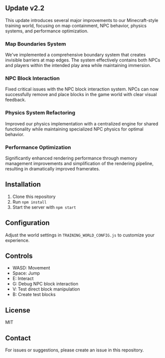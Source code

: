 ## Update v2.2

This update introduces several major improvements to our Minecraft-style training world, focusing on map containment, NPC behavior, physics systems, and performance optimization.

### Map Boundaries System

We've implemented a comprehensive boundary system that creates invisible barriers at map edges. The system effectively contains both NPCs and players within the intended play area while maintaining immersion.

### NPC Block Interaction

Fixed critical issues with the NPC block interaction system. NPCs can now successfully remove and place blocks in the game world with clear visual feedback.

### Physics System Refactoring

Improved our physics implementation with a centralized engine for shared functionality while maintaining specialized NPC physics for optimal behavior.

### Performance Optimization

Significantly enhanced rendering performance through memory management improvements and simplification of the rendering pipeline, resulting in dramatically improved framerates.

## Installation

1. Clone this repository
2. Run `npm install`
3. Start the server with `npm start`

## Configuration

Adjust the world settings in `TRAINING_WORLD_CONFIG.js` to customize your experience.

## Controls

- WASD: Movement
- Space: Jump
- E: Interact
- G: Debug NPC block interaction
- V: Test direct block manipulation
- B: Create test blocks

## License

MIT

## Contact

For issues or suggestions, please create an issue in this repository.
